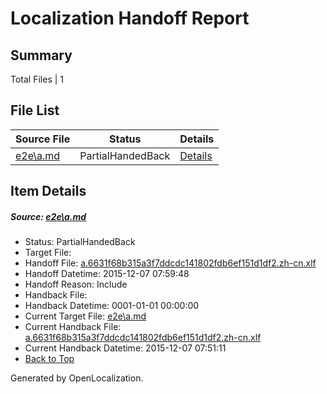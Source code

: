 # <a name='report-top'></a> Localization Handoff Report

## Summary
 Total Files | 1

## File List
 Source File | Status | Details 
 ----------- | ------ | ------- 
 [e2e\a.md](https://github.com/OpenLocalizationTest/oltest/blob/9ff90bee38b666da1e2155159c225b31915c5695/e2e/a.md) | PartialHandedBack | [Details](#e94d835a1e111aa870cb0677026b0f783b6c01331)

## Item Details
##### <a name='e94d835a1e111aa870cb0677026b0f783b6c01331'></a> Source: [e2e\a.md](https://github.com/OpenLocalizationTest/oltest/blob/9ff90bee38b666da1e2155159c225b31915c5695/e2e/a.md)
* Status: PartialHandedBack
* Target File: 
* Handoff File: [a.6631f68b315a3f7ddcdc141802fdb6ef151d1df2.zh-cn.xlf](https://github.com/OpenLocalizationTestOrg/olhandoff/blob/8f3f2c4a31060d493c364980b7bdc0d18595b327/ol-handoff/OpenLocalizationTestOrg/oltest.zh-cn/yanz/a.6631f68b315a3f7ddcdc141802fdb6ef151d1df2.zh-cn.xlf)
* Handoff Datetime: 2015-12-07 07:59:48
* Handoff Reason: Include
* Handback File: 
* Handback Datetime: 0001-01-01 00:00:00
* Current Target File: [e2e\a.md](https://github.com/OpenLocalizationTestOrg/oltest.zh-cn/blob/f4cd262129c734f4b7222c2fa36981670f095167/e2e/a.md)
* Current Handback File: [a.6631f68b315a3f7ddcdc141802fdb6ef151d1df2.zh-cn.xlf](https://github.com/OpenLocalizationTestOrg/olhandback/blob/0f4363571e24843d4fa8e81031ab8afb9db88e1f/ol-handback/OpenLocalizationTestOrg/oltest.zh-cn/yanz/a.6631f68b315a3f7ddcdc141802fdb6ef151d1df2.zh-cn.xlf)
* Current Handback Datetime: 2015-12-07 07:51:11
* [Back to Top](#report-top)


Generated by OpenLocalization.
